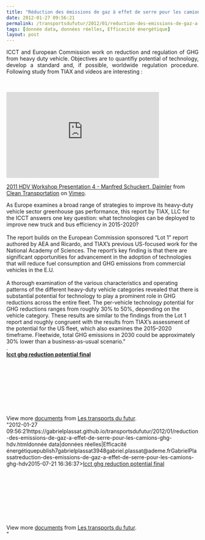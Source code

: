 ```yaml
---
title: "Réduction des émissions de gaz à effet de serre pour les camions #GHG #HDV"
date: 2012-01-27 09:56:21
permalink: /transportsdufutur/2012/01/reduction-des-emissions-de-gaz-a-effet-de-serre-pour-les-camions-ghg-hdv.html
tags: [donnée data, données réelles, Efficacité énergétique]
layout: post
---
```


<p style="text-align: justify;">ICCT and European Commission work on reduction and regulation of GHG from heavy duty vehicle. Objectives are to quantifiy potential of technology, develop a standard and, if possible, worldwide regulation procedure. Following study from TIAX and videos are interesting :</p> <p style="text-align: justify;"> </p> <p><iframe frameborder="0" height="225" src="http://player.vimeo.com/video/34659798?title=0&byline=0&portrait=0" width="400"></iframe></p> <p><a href="http://vimeo.com/34659798">2011 HDV Workshop Presentation 4 - Manfred Schuckert, Daimler</a> from <a href="http://vimeo.com/theicct">Clean Transportation</a> on <a href="http://vimeo.com">Vimeo</a>.</p> <p style="padding-left: 30px; text-align: justify;"> </p>  <!--more-->  As Europe examines a broad range of strategies to improve its heavy-duty vehicle sector greenhouse gas performance, this report by TIAX, LLC for the ICCT answers one key question: what technologies can be deployed to improve new truck and bus efficiency in 2015-2020?<br /><br />The report builds on the European Commission sponsored “Lot 1” report authored by AEA and Ricardo, and TIAX’s previous US-focused work for the National Academy of Sciences. The report’s key finding is that there are significant opportunities for advancement in the adoption of technologies that will reduce fuel consumption and GHG emissions from commercial vehicles in the E.U.<br /><br />A thorough examination of the various characteristics and operating patterns of the different heavy-duty vehicle categories revealed that there is substantial potential for technology to play a prominent role in GHG reductions across the entire fleet. The per-vehicle technology potential for GHG reductions ranges from roughly 30% to 50%, depending on the vehicle category. These results are similar to the findings from the Lot 1 report and roughly congruent with the results from TIAX’s assessment of the potential for the US fleet, which also examines the 2015–2020 timeframe. Fleetwide, total GHG emissions in 2030 could be approximately 30% lower than a business-as-usual scenario."<br />. <div id=""__ss_11288996"" style=""width: 477px><strong style=""display: block margin: 12px 0 4px><a href=""http://www.slideshare.net/transportsdufutur/icct-ghg-reduction-potential-final"" title=""Icct ghg reduction potential final"">Icct ghg reduction potential final</a></strong> <object data=""http://static.slidesharecdn.com/swf/doc_player.swf?doc=icctghgreductionpotentialfinal-120127023515-phpapp01&stripped_title=icct-ghg-reduction-potential-final&userName=transportsdufutur"" height=""510"" id=""__sse11288996"" type=""application/x-shockwave-flash"" width=""477""> <param name=""allowFullScreen"" value=""true"" /> <param name=""allowScriptAccess"" value=""always"" /> <param name=""wmode"" value=""transparent"" /> <param name=""src"" value=""http://static.slidesharecdn.com/swf/doc_player.swf?doc=icctghgreductionpotentialfinal-120127023515-phpapp01&stripped_title=icct-ghg-reduction-potential-final&userName=transportsdufutur"" /> <param name=""name"" value=""__sse11288996"" /> <param name=""allowfullscreen"" value=""true"" /> </object> <div style=""padding: 5px 0 12px>View more <a href=""http://www.slideshare.net/"">documents</a> from <a href=""http://www.slideshare.net/transportsdufutur"">Les transports du futur</a>.</div> </div>"2012-01-27 09:56:21https://gabrielplassat.github.io/transportsdufutur/2012/01/reduction-des-emissions-de-gaz-a-effet-de-serre-pour-les-camions-ghg-hdv.htmldonnée data|données réelles|Efficacité énergétiquepublish7gabrielplassat3948gabriel.plassat@ademe.frGabrielPlassatreduction-des-emissions-de-gaz-a-effet-de-serre-pour-les-camions-ghg-hdv2015-07-21 16:36:37><a href=""http://www.slideshare.net/transportsdufutur/icct-ghg-reduction-potential-final"" title=""Icct ghg reduction potential final"">Icct ghg reduction potential final</a></strong> <object data=""http://static.slidesharecdn.com/swf/doc_player.swf?doc=icctghgreductionpotentialfinal-120127023515-phpapp01&stripped_title=icct-ghg-reduction-potential-final&userName=transportsdufutur"" height=""510"" id=""__sse11288996"" type=""application/x-shockwave-flash"" width=""477""> <param name=""allowFullScreen"" value=""true"" /> <param name=""allowScriptAccess"" value=""always"" /> <param name=""wmode"" value=""transparent"" /> <param name=""src"" value=""http://static.slidesharecdn.com/swf/doc_player.swf?doc=icctghgreductionpotentialfinal-120127023515-phpapp01&stripped_title=icct-ghg-reduction-potential-final&userName=transportsdufutur"" /> <param name=""name"" value=""__sse11288996"" /> <param name=""allowfullscreen"" value=""true"" /> </object> <div style=""padding: 5px 0 12px>View more <a href=""http://www.slideshare.net/"">documents</a> from <a href=""http://www.slideshare.net/transportsdufutur"">Les transports du futur</a>.</div> </div>"

